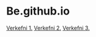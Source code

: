 # Be.github.io
[Verkefni 1.](Verkefni-1/index.html)
[Verkefni 2.](Verkefni-2/index.html)
[Verkefni 3.](Verkefni-3/index.html)
